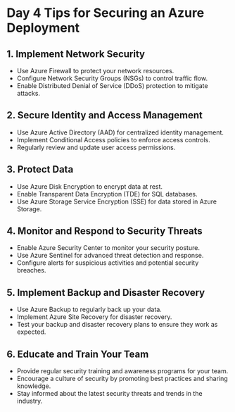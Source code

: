 # Day 4 Tips for Securing an Azure Deployment

## 1. Implement Network Security
- Use Azure Firewall to protect your network resources.
- Configure Network Security Groups (NSGs) to control traffic flow.
- Enable Distributed Denial of Service (DDoS) protection to mitigate attacks.

## 2. Secure Identity and Access Management
- Use Azure Active Directory (AAD) for centralized identity management.
- Implement Conditional Access policies to enforce access controls.
- Regularly review and update user access permissions.

## 3. Protect Data
- Use Azure Disk Encryption to encrypt data at rest.
- Enable Transparent Data Encryption (TDE) for SQL databases.
- Use Azure Storage Service Encryption (SSE) for data stored in Azure Storage.

## 4. Monitor and Respond to Security Threats
- Enable Azure Security Center to monitor your security posture.
- Use Azure Sentinel for advanced threat detection and response.
- Configure alerts for suspicious activities and potential security breaches.

## 5. Implement Backup and Disaster Recovery
- Use Azure Backup to regularly back up your data.
- Implement Azure Site Recovery for disaster recovery.
- Test your backup and disaster recovery plans to ensure they work as expected.

## 6. Educate and Train Your Team
- Provide regular security training and awareness programs for your team.
- Encourage a culture of security by promoting best practices and sharing knowledge.
- Stay informed about the latest security threats and trends in the industry.

